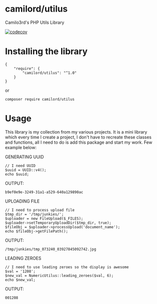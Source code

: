 # camilord/utilus
Camilo3rd's PHP Utils Library

[![codecov](https://codecov.io/gh/camilord/utilus/branch/master/graph/badge.svg)](https://codecov.io/gh/camilord/utilus)


# Installing the library
```
{
    "require": {
        "camilord/utilus": "^1.0"
    }
}
```

or 

```
composer require camilord/utilus
```

# Usage

This library is my collection from my various projects. 
It is a mini library which every time I create a project, 
I don't have to recreate these classes and functions, 
all I need to do is add this package and start my work.
Few example below:

GENERATING UUID
```$php
// I need UUID
$uuid = UUID::v4();
echo $uuid;
```
OUTPUT:
 
``b9ef0e9e-3249-31a1-a529-640a129890ac``

UPLOADING FILE
```$php
// I need to process upload file
$tmp_dir = '/tmp/junkies/';
$uploader = new FileUpload($_FILES);
$uploader->setTemporaryUploadDir($tmp_dir, true);
$fileObj = $uploader->processUpload('document_name');
echo $fileObj->getFilePath();
```
OUTPUT: 

``/tmp/junkies/tmp_073240_03927845092742.jpg``

LEADING ZEROES
```$php
// I need to use leading zeroes so the display is awesome
$val = '1208';
$new_val = NumericUtilus::leading_zeroes($val, 6);
echo $new_val;
```
OUTPUT: 

``001208``
